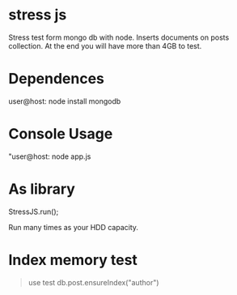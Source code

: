 stress js
======

Stress test form mongo db with node.
Inserts documents on posts collection.
At the end you will have more than 4GB to test.


Dependences
======
user@host: node install mongodb


Console Usage
======
"user@host: node app.js

As library
======
StressJS.run();

Run many times as your HDD capacity.


Index memory test
======
>use test
>db.post.ensureIndex("author")
